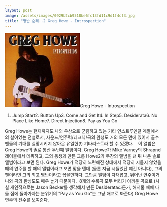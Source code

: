 ```yaml
---
layout: post
image: /assets/images/0929b2cb9518be6fc13fd11c9d1f4cf3.jpg
title: "명반 순례..2 Greg Howe - Introspection"
---
```



![image](/assets/images/0929b2cb9518be6fc13fd11c9d1f4cf3.jpg)Greg Howe - Introspection 
1. Jump Start2. Button Up3. Come and Get It4. In Step5. Desiderata6. No Place Like Home7. Direct Injection8. Pay as You Go




Greg Howe는 현재까지도 나의 우상으로 군림하고 있는 기타 인스트루멘탈 계열에서의 살아있는 전설로서, 사운드/연주력/테크닉/곡의 완성도 거의 모든 면에 있어서 골수 팬들의 기대를 실망시키지 않아온 유일한(!) 기타리스트라 할 수 있겠다.   
이 앨범은 Greg Howe의 솔로 통산 두번째 앨범이다. Greg Howe가 Mike Varney의 Shrapnel 레이블에서 데뷔하고, 그의 동생과 만든 그룹 Howe2가 두장의 앨범을 낸 뒤 나온 솔로 앨범이라고 보면 된다.
Greg Howe가 적당히 노련해진 상태에서 적당히 시들지 않았을 때의 연주를 할 때의 앨범이라고 보면 맞을 텐데 (물론 지금 시들었단 얘긴 아니다), 그의 팬이라면 그의 최고 명반이라고 꼽을만하다. 그만큼 앨범이 다채롭고, 뛰어난 연주이거니와 곡의 완성도도 매우 높기 때문이다. 
8개의 수록곡 모두 버리기 아까운 곡으로 (사실 개인적으로는 Jason Becker를 생각해서 만든 Desiderata라든가, 해저물 때에 다들 집에 돌아가자는 분위기의 "Pay as You Go"는 그냥 애교로 봐준다) Greg Howe 연주의 진수를 보여준다. 

